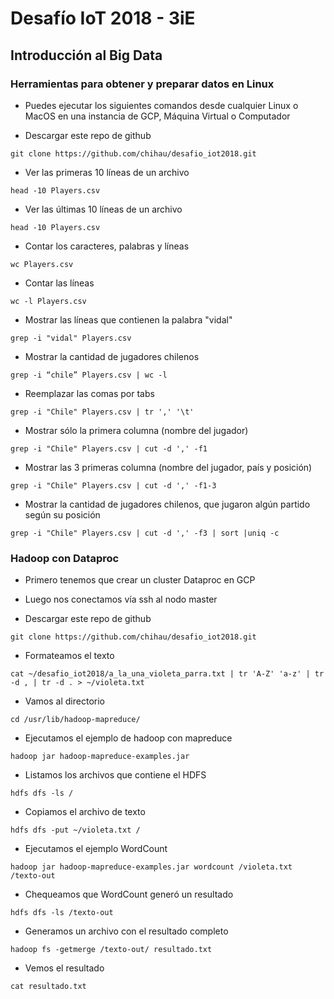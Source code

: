 # Desafío IoT 2018 - 3iE

## Introducción al Big Data

### Herramientas para obtener y preparar datos en Linux

* Puedes ejecutar los siguientes comandos desde cualquier Linux o MacOS en una instancia de GCP, Máquina Virtual o Computador

* Descargar este repo de github
```
git clone https://github.com/chihau/desafio_iot2018.git
```

* Ver las primeras 10 líneas de un archivo
```
head -10 Players.csv
```

* Ver las últimas 10 líneas de un archivo
```
head -10 Players.csv
```

* Contar los caracteres, palabras y líneas
```
wc Players.csv
```

* Contar las líneas
```
wc -l Players.csv
```

* Mostrar las líneas que contienen la palabra "vidal"
```
grep -i "vidal" Players.csv
```

* Mostrar la cantidad de jugadores chilenos
```
grep -i “chile” Players.csv | wc -l
```

* Reemplazar las comas por tabs
```
grep -i "Chile" Players.csv | tr ',' '\t'
```

* Mostrar sólo la primera columna (nombre del jugador)
```
grep -i "Chile" Players.csv | cut -d ',' -f1
```

* Mostrar las 3 primeras columna (nombre del jugador, país y posición)
```
grep -i "Chile" Players.csv | cut -d ',' -f1-3
```

* Mostrar la cantidad de jugadores chilenos, que jugaron algún partido según su posición
```
grep -i "Chile" Players.csv | cut -d ',' -f3 | sort |uniq -c
```

### Hadoop con Dataproc

* Primero tenemos que crear un cluster Dataproc en GCP

* Luego nos conectamos vía ssh al nodo master

* Descargar este repo de github
```
git clone https://github.com/chihau/desafio_iot2018.git
```

* Formateamos el texto
```
cat ~/desafio_iot2018/a_la_una_violeta_parra.txt | tr 'A-Z' 'a-z' | tr -d , | tr -d . > ~/violeta.txt
```

* Vamos al directorio
```
cd /usr/lib/hadoop-mapreduce/
```

* Ejecutamos el ejemplo de hadoop con mapreduce
```
hadoop jar hadoop-mapreduce-examples.jar
```

* Listamos los archivos que contiene el HDFS
```
hdfs dfs -ls /
```

* Copiamos el archivo de texto 
```
hdfs dfs -put ~/violeta.txt /
```

* Ejecutamos el ejemplo WordCount
```
hadoop jar hadoop-mapreduce-examples.jar wordcount /violeta.txt /texto-out
```

* Chequeamos que WordCount generó un resultado
```
hdfs dfs -ls /texto-out
```

* Generamos un archivo con el resultado completo
```
hadoop fs -getmerge /texto-out/ resultado.txt
```

* Vemos el resultado
```
cat resultado.txt
```


